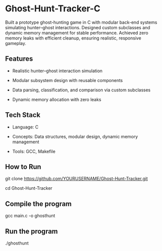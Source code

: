 # Ghost-Hunt-Tracker-C
Built a prototype ghost-hunting game in C with modular back-end systems simulating hunter–ghost interactions. Designed custom subclasses and dynamic memory management for stable performance. Achieved zero memory leaks with efficient cleanup, ensuring realistic, responsive gameplay.

## Features

- Realistic hunter–ghost interaction simulation

- Modular subsystem design with reusable components

- Data parsing, classification, and comparison via custom subclasses

- Dynamic memory allocation with zero leaks


## Tech Stack

- Language: C

- Concepts: Data structures, modular design, dynamic memory management

- Tools: GCC, Makefile

## How to Run 

git clone https://github.com/YOURUSERNAME/Ghost-Hunt-Tracker.git 

cd Ghost-Hunt-Tracker  

## Compile the program

gcc main.c -o ghosthunt  

## Run the program

./ghosthunt  
